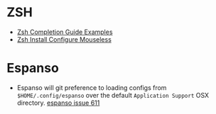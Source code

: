 
# ZSH
- [Zsh Completion Guide Examples](https://thevaluable.dev/zsh-completion-guide-examples/)
- [Zsh Install Configure Mouseless](https://thevaluable.dev/zsh-install-configure-mouseless/)

# Espanso
- Espanso will git preference to loading configs from `$HOME/.config/espanso` over the default `Application Support` OSX directory. [espanso issue 611](https://github.com/espanso/espanso/issues/611)
